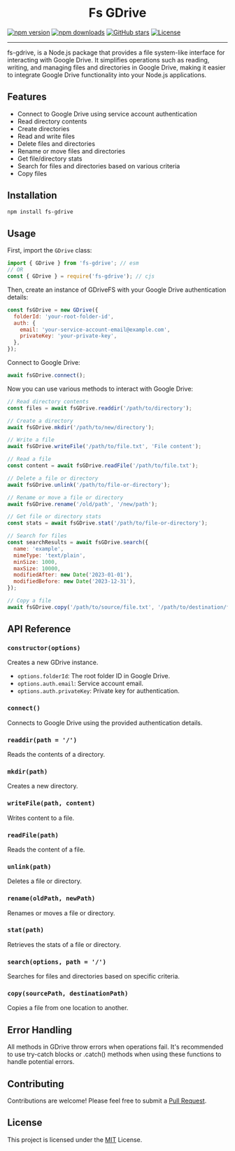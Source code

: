 <div align="center">
  <h1>Fs GDrive</h1>
</div>

[![npm version](https://img.shields.io/npm/v/fs-gdrive)](https://www.npmjs.com/package/fs-gdrive)
[![npm downloads](https://img.shields.io/npm/dm/fs-gdrive)](https://www.npmjs.com/package/fs-gdrive)
[![GitHub stars](https://img.shields.io/github/stars/wo6zz/fs-gdrive?style=social)](https://github.com/wo6zz/fs-gdrive/stargazers)
[![License](https://img.shields.io/github/license/wo6zz/fs-gdrive)](https://github.com/wo6zz/fs-gdrive/blob/main/LICENSE)

---

fs-gdrive, is a Node.js package that provides a file system-like interface for interacting with Google Drive. It simplifies operations such as reading, writing, and managing files and directories in Google Drive, making it easier to integrate Google Drive functionality into your Node.js applications.

## Features

- Connect to Google Drive using service account authentication
- Read directory contents
- Create directories
- Read and write files
- Delete files and directories
- Rename or move files and directories
- Get file/directory stats
- Search for files and directories based on various criteria
- Copy files

## Installation

```bash
npm install fs-gdrive
```

## Usage

First, import the `GDrive` class:

```javascript
import { GDrive } from 'fs-gdrive'; // esm
// OR
const { GDrive } = require('fs-gdrive'); // cjs
```

Then, create an instance of GDriveFS with your Google Drive authentication details:

```javascript
const fsGDrive = new GDrive({
  folderId: 'your-root-folder-id',
  auth: {
    email: 'your-service-account-email@example.com',
    privateKey: 'your-private-key',
  },
});
```

Connect to Google Drive:

```javascript
await fsGDrive.connect();
```

Now you can use various methods to interact with Google Drive:

```javascript
// Read directory contents
const files = await fsGDrive.readdir('/path/to/directory');

// Create a directory
await fsGDrive.mkdir('/path/to/new/directory');

// Write a file
await fsGDrive.writeFile('/path/to/file.txt', 'File content');

// Read a file
const content = await fsGDrive.readFile('/path/to/file.txt');

// Delete a file or directory
await fsGDrive.unlink('/path/to/file-or-directory');

// Rename or move a file or directory
await fsGDrive.rename('/old/path', '/new/path');

// Get file or directory stats
const stats = await fsGDrive.stat('/path/to/file-or-directory');

// Search for files
const searchResults = await fsGDrive.search({
  name: 'example',
  mimeType: 'text/plain',
  minSize: 1000,
  maxSize: 10000,
  modifiedAfter: new Date('2023-01-01'),
  modifiedBefore: new Date('2023-12-31'),
});

// Copy a file
await fsGDrive.copy('/path/to/source/file.txt', '/path/to/destination/file.txt');
```

## API Reference

### `constructor(options)`

Creates a new GDrive instance.

- `options.folderId`: The root folder ID in Google Drive.
- `options.auth.email`: Service account email.
- `options.auth.privateKey`: Private key for authentication.

### `connect()`

Connects to Google Drive using the provided authentication details.

### `readdir(path = '/')`

Reads the contents of a directory.

### `mkdir(path)`

Creates a new directory.

### `writeFile(path, content)`

Writes content to a file.

### `readFile(path)`

Reads the content of a file.

### `unlink(path)`

Deletes a file or directory.

### `rename(oldPath, newPath)`

Renames or moves a file or directory.

### `stat(path)`

Retrieves the stats of a file or directory.

### `search(options, path = '/')`

Searches for files and directories based on specific criteria.

### `copy(sourcePath, destinationPath)`

Copies a file from one location to another.

## Error Handling

All methods in GDrive throw errors when operations fail. It's recommended to use try-catch blocks or .catch() methods when using these functions to handle potential errors.

## Contributing

Contributions are welcome! Please feel free to submit a [Pull Request](https://github.com/wo6zz/gdrive-fs/pulls).

## License

This project is licensed under the [MIT](./LICENSE) License.
